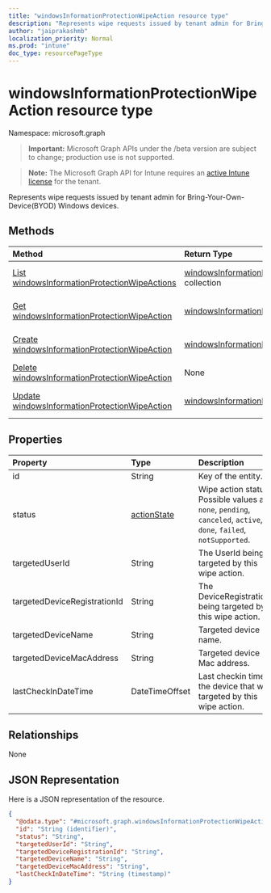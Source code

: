 ```yaml
---
title: "windowsInformationProtectionWipeAction resource type"
description: "Represents wipe requests issued by tenant admin for Bring-Your-Own-Device(BYOD) Windows devices."
author: "jaiprakashmb"
localization_priority: Normal
ms.prod: "intune"
doc_type: resourcePageType
---
```


# windowsInformationProtectionWipeAction resource type

Namespace: microsoft.graph

> **Important:** Microsoft Graph APIs under the /beta version are subject to change; production use is not supported.

> **Note:** The Microsoft Graph API for Intune requires an [active Intune license](https://go.microsoft.com/fwlink/?linkid=839381) for the tenant.

Represents wipe requests issued by tenant admin for Bring-Your-Own-Device(BYOD) Windows devices.

## Methods
|Method|Return Type|Description|
|:---|:---|:---|
|[List windowsInformationProtectionWipeActions](../api/intune-mam-windowsinformationprotectionwipeaction-list.md)|[windowsInformationProtectionWipeAction](../resources/intune-mam-windowsinformationprotectionwipeaction.md) collection|List properties and relationships of the [windowsInformationProtectionWipeAction](../resources/intune-mam-windowsinformationprotectionwipeaction.md) objects.|
|[Get windowsInformationProtectionWipeAction](../api/intune-mam-windowsinformationprotectionwipeaction-get.md)|[windowsInformationProtectionWipeAction](../resources/intune-mam-windowsinformationprotectionwipeaction.md)|Read properties and relationships of the [windowsInformationProtectionWipeAction](../resources/intune-mam-windowsinformationprotectionwipeaction.md) object.|
|[Create windowsInformationProtectionWipeAction](../api/intune-mam-windowsinformationprotectionwipeaction-create.md)|[windowsInformationProtectionWipeAction](../resources/intune-mam-windowsinformationprotectionwipeaction.md)|Create a new [windowsInformationProtectionWipeAction](../resources/intune-mam-windowsinformationprotectionwipeaction.md) object.|
|[Delete windowsInformationProtectionWipeAction](../api/intune-mam-windowsinformationprotectionwipeaction-delete.md)|None|Deletes a [windowsInformationProtectionWipeAction](../resources/intune-mam-windowsinformationprotectionwipeaction.md).|
|[Update windowsInformationProtectionWipeAction](../api/intune-mam-windowsinformationprotectionwipeaction-update.md)|[windowsInformationProtectionWipeAction](../resources/intune-mam-windowsinformationprotectionwipeaction.md)|Update the properties of a [windowsInformationProtectionWipeAction](../resources/intune-mam-windowsinformationprotectionwipeaction.md) object.|

## Properties
|Property|Type|Description|
|:---|:---|:---|
|id|String|Key of the entity.|
|status|[actionState](../resources/intune-shared-actionstate.md)|Wipe action status. Possible values are: `none`, `pending`, `canceled`, `active`, `done`, `failed`, `notSupported`.|
|targetedUserId|String|The UserId being targeted by this wipe action.|
|targetedDeviceRegistrationId|String|The DeviceRegistrationId being targeted by this wipe action.|
|targetedDeviceName|String|Targeted device name.|
|targetedDeviceMacAddress|String|Targeted device Mac address.|
|lastCheckInDateTime|DateTimeOffset|Last checkin time of the device that was targeted by this wipe action.|

## Relationships
None

## JSON Representation
Here is a JSON representation of the resource.
<!-- {
  "blockType": "resource",
  "keyProperty": "id",
  "@odata.type": "microsoft.graph.windowsInformationProtectionWipeAction"
}
-->
``` json
{
  "@odata.type": "#microsoft.graph.windowsInformationProtectionWipeAction",
  "id": "String (identifier)",
  "status": "String",
  "targetedUserId": "String",
  "targetedDeviceRegistrationId": "String",
  "targetedDeviceName": "String",
  "targetedDeviceMacAddress": "String",
  "lastCheckInDateTime": "String (timestamp)"
}
```






